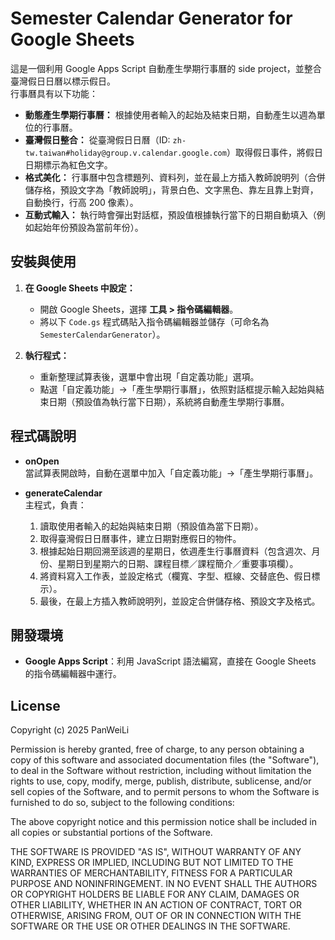 # Semester Calendar Generator for Google Sheets

這是一個利用 Google Apps Script 自動產生學期行事曆的 side project，並整合臺灣假日日曆以標示假日。  
行事曆具有以下功能：

- **動態產生學期行事曆：** 根據使用者輸入的起始及結束日期，自動產生以週為單位的行事曆。
- **臺灣假日整合：** 從臺灣假日日曆（ID: `zh-tw.taiwan#holiday@group.v.calendar.google.com`）取得假日事件，將假日日期標示為紅色文字。
- **格式美化：** 行事曆中包含標題列、資料列，並在最上方插入教師說明列（合併儲存格，預設文字為「教師說明」，背景白色、文字黑色、靠左且靠上對齊，自動換行，行高 200 像素）。
- **互動式輸入：** 執行時會彈出對話框，預設值根據執行當下的日期自動填入（例如起始年份預設為當前年份）。

## 安裝與使用

1. **在 Google Sheets 中設定：**  
   - 開啟 Google Sheets，選擇 **工具 > 指令碼編輯器**。  
   - 將以下 `Code.gs` 程式碼貼入指令碼編輯器並儲存（可命名為 `SemesterCalendarGenerator`）。

2. **執行程式：**  
   - 重新整理試算表後，選單中會出現「自定義功能」選項。  
   - 點選「自定義功能」→「產生學期行事曆」，依照對話框提示輸入起始與結束日期（預設值為執行當下日期），系統將自動產生學期行事曆。

## 程式碼說明

- **onOpen**  
  當試算表開啟時，自動在選單中加入「自定義功能」→「產生學期行事曆」。

- **generateCalendar**  
  主程式，負責：  
  1. 讀取使用者輸入的起始與結束日期（預設值為當下日期）。  
  2. 取得臺灣假日日曆事件，建立日期對應假日的物件。  
  3. 根據起始日期回溯至該週的星期日，依週產生行事曆資料（包含週次、月份、星期日到星期六的日期、課程目標／課程簡介／重要事項欄）。  
  4. 將資料寫入工作表，並設定格式（欄寬、字型、框線、交替底色、假日標示）。  
  5. 最後，在最上方插入教師說明列，並設定合併儲存格、預設文字及格式。

## 開發環境

- **Google Apps Script**：利用 JavaScript 語法編寫，直接在 Google Sheets 的指令碼編輯器中運行。

## License

Copyright (c) 2025 PanWeiLi

Permission is hereby granted, free of charge, to any person obtaining a copy
of this software and associated documentation files (the "Software"), to deal
in the Software without restriction, including without limitation the rights
to use, copy, modify, merge, publish, distribute, sublicense, and/or sell
copies of the Software, and to permit persons to whom the Software is
furnished to do so, subject to the following conditions:

The above copyright notice and this permission notice shall be included in all
copies or substantial portions of the Software.

THE SOFTWARE IS PROVIDED "AS IS", WITHOUT WARRANTY OF ANY KIND, EXPRESS OR
IMPLIED, INCLUDING BUT NOT LIMITED TO THE WARRANTIES OF MERCHANTABILITY,
FITNESS FOR A PARTICULAR PURPOSE AND NONINFRINGEMENT. IN NO EVENT SHALL THE
AUTHORS OR COPYRIGHT HOLDERS BE LIABLE FOR ANY CLAIM, DAMAGES OR OTHER
LIABILITY, WHETHER IN AN ACTION OF CONTRACT, TORT OR OTHERWISE, ARISING FROM,
OUT OF OR IN CONNECTION WITH THE SOFTWARE OR THE USE OR OTHER DEALINGS IN THE
SOFTWARE.

